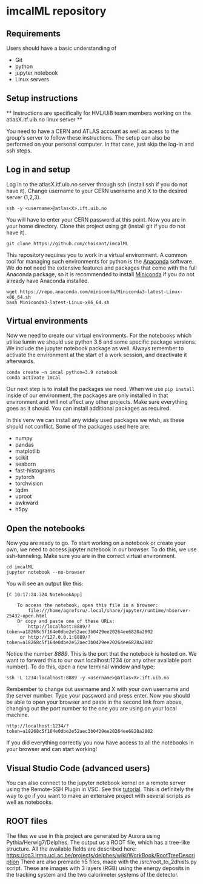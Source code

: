 # imcalML repository

## Requirements

Users should have a basic understanding of
* Git
* python
* jupyter notebook
* Linux servers


## Setup instructions

** Instructions are specifically for HVL/UiB team members working on the atlasX.itf.uib.no linux server **

You need to have a CERN and ATLAS account as well as acess to the group's server to follow these instructions. The setup can also be performed on your personal computer. In that case, just skip the log-in and ssh steps.

## Log in and setup
Log in to the atlasX.itf.uib.no server through ssh (install ssh if you do not have it). Change username to your CERN username and X to the desired server (1,2,3).

```
ssh -y <username>@atlas<X>.ift.uib.no
```
You will have to enter your CERN password at this point. Now you are in your home directory. Clone this project using git (install git if you do not have it).

```
git clone https://github.com/choisant/imcalML
```

This repository requires you to work in a virtual environment. A common tool for managing such environments for python is the [Anaconda](https://www.anaconda.com/) software. We do not need the extensive features and packages that come with the full Anaconda package, so it is recommended to install [Miniconda](https://docs.conda.io/en/latest/miniconda.html) if you do not already have Anaconda installed.


```
wget https://repo.anaconda.com/miniconda/Miniconda3-latest-Linux-x86_64.sh
bash Miniconda3-latest-Linux-x86_64.sh
```

## Virtual environments
Now we need to create our virtual environments. For the notebooks which utilise lumin we should use python 3.6 and some specific package versions. We include the jupyter notebook package as well. Always remember to activate the environment at the start of a work session, and deactivate it afterwards.

```
conda create -n imcal python=3.9 notebook
conda activate imcal
```

Our next step is to install the packages we need. When we use `pip install` inside of our environment, the packages are only installed in that environment and will not affect any other projects. Make sure everything goes as it should. You can install additional packages as required.

In this venv we can install any widely used packages we wish, as these should not conflict. Some of the packages used here are:
* numpy
* pandas
* matplotlib
* scikit
* seaborn
* fast-histograms
* pytorch
* torchvision
* tqdm
* uproot
* awkward
* h5py

## Open the notebooks

Now you are ready to go. To start working on a notebook or create your own, we need to access jupyter notebook in our browser. To do this, we use ssh-tunneling. Make sure you are in the correct virtual environment.

```
cd imcalML
jupyter notebook --no-browser
```
You will see an output like this:

```
[C 10:17:24.324 NotebookApp]

    To access the notebook, open this file in a browser:
        file:///home/agrefsru/.local/share/jupyter/runtime/nbserver-25432-open.html
    Or copy and paste one of these URLs:
        http://localhost:8889/?token=a18268c5f164e0dbe2e52aec3b0429ee20264ee6828a2802
     or http://127.0.0.1:8889/?token=a18268c5f164e0dbe2e52aec3b0429ee20264ee6828a2802
```
Notice the number *8889*. This is the port that the notebook is hosted on. We want to forward this to our own localhost:1234 (or any other available port number). To do this, open a new terminal window and type:


```
ssh -L 1234:localhost:8889 -y <username>@atlas<X>.ift.uib.no
```
Rembember to change out username and X with your own username and the server number. Type your password and press enter. Now you should be able to open your browser and paste in the second link from above, changing out the port number to the one you are using on your local machine.

```
http://localhost:1234/?token=a18268c5f164e0dbe2e52aec3b0429ee20264ee6828a2802
```
If you did everything correctly you now have access to all the notebooks in your browser and can start working!

## Visual Studio Code (advanced users)

You can also connect to the jupyter notebook kernel on a remote server using the Remote-SSH Plugin in VSC. See this [tutorial](https://www.digitalocean.com/community/tutorials/how-to-use-visual-studio-code-for-remote-development-via-the-remote-ssh-plugin). This is definitely the way to go if you want to make an extensive project with several scripts as well as notebooks.

## ROOT files
The files we use in this project are generated by Aurora using Pythia/Herwig7/Delphes. The output us a ROOT file, which has a tree-like structure. All the available fields are described here: https://cp3.irmp.ucl.ac.be/projects/delphes/wiki/WorkBook/RootTreeDescription
There are also premade h5 files, made with the /src/root_to_2dhists.py script. These are images with 3 layers (RGB) using the energy deposits in the tracking system and the two calorimeter systems of the detector.
